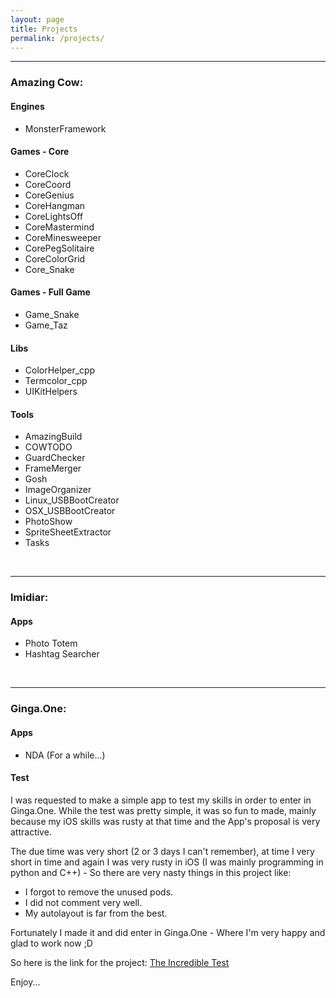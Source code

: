 ```yaml
---
layout: page
title: Projects
permalink: /projects/
---
```


<!-- ####################################################################### -->
<!-- ####################################################################### -->

<hr>

### Amazing Cow:

<!-- ####################################################################### -->

#### Engines

<!-- COWTODO: Write about MonsterFramework -->

* MonsterFramework


<!-- ####################################################################### -->

#### Games - Core

<!-- COWTODO: Write about each project -->
<!-- COWTODO: Update the projects list -->

* CoreClock 
* CoreCoord
* CoreGenius
* CoreHangman
* CoreLightsOff
* CoreMastermind
* CoreMinesweeper
* CorePegSolitaire
* CoreColorGrid
* Core_Snake


<!-- ####################################################################### -->

#### Games - Full Game

<!-- COWTODO: Write about each project -->
<!-- COWTODO: Update the projects list -->

* Game_Snake
* Game_Taz


<!-- ####################################################################### -->

#### Libs

<!-- COWTODO: Write about each project -->
<!-- COWTODO: Update the projects list -->

* ColorHelper_cpp
* Termcolor_cpp
* UIKitHelpers


<!-- ####################################################################### -->

#### Tools

<!-- COWTODO: Write about each project -->
<!-- COWTODO: Update the projects list -->

* AmazingBuild
* COWTODO
* GuardChecker
* FrameMerger
* Gosh
* ImageOrganizer
* Linux_USBBootCreator
* OSX_USBBootCreator
* PhotoShow
* SpriteSheetExtractor
* Tasks


<!-- ####################################################################### -->
<!-- ####################################################################### -->
<br>
<hr>

### Imidiar:

<!-- ####################################################################### -->

#### Apps

<!-- COWTODO: Write about Photo Totem -->
<!-- COWTODO: Write about Hashtag Searcher -->

* Photo Totem
* Hashtag Searcher

<!-- ####################################################################### -->
<!-- ####################################################################### -->
<br>
<hr>

### Ginga.One:

<!-- ####################################################################### -->

#### Apps

* NDA (For a while...)

#### Test
I was requested to make a simple app to test my skills in order to enter in 
Ginga.One. While the test was pretty simple, it was so fun to made, mainly 
because my iOS skills was rusty at that time and the App's proposal is very 
attractive.

The due time was very short (2 or 3 days I can't remember), at time I very short
in time and again I was very rusty in iOS (I was mainly programming in python 
and C++) - So there are very nasty things in this project like:

* I forgot to remove the unused pods.
* I did not comment very well.
* My autolayout is far from the best.

Fortunately I made it and did enter in Ginga.One - Where I'm very happy and 
glad to work now ;D

<!-- COWTODO: Add the link -->
So here is the link for the project: [The Incredible Test]()

Enjoy...



